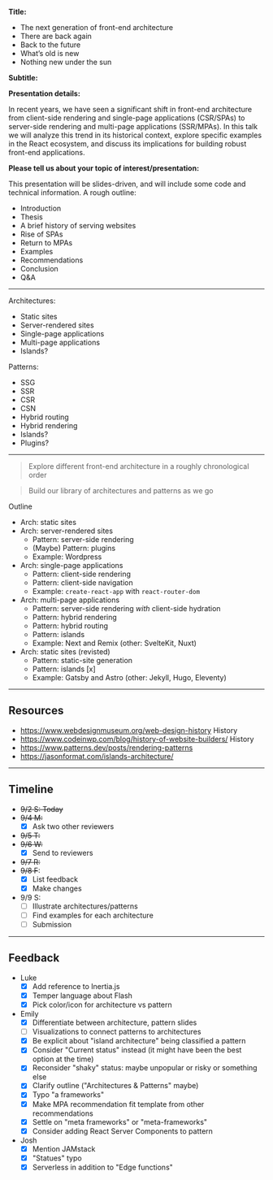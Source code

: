 **Title:**

- The next generation of front-end architecture
- There are back again
- Back to the future
- What’s old is new
- Nothing new under the sun

**Subtitle:**

**Presentation details:**

In recent years, we have seen a significant shift in front-end architecture from
client-side rendering and single-page applications (CSR/SPAs) to server-side
rendering and multi-page applications (SSR/MPAs). In this talk we will analyze
this trend in its historical context, explore specific examples in the React
ecosystem, and discuss its implications for building robust front-end
applications.

**Please tell us about your topic of interest/presentation:**

This presentation will be slides-driven, and will include some code and
technical information. A rough outline:

- Introduction
- Thesis
- A brief history of serving websites
- Rise of SPAs
- Return to MPAs
- Examples
- Recommendations
- Conclusion
- Q&A

---

Architectures:

- Static sites
- Server-rendered sites
- Single-page applications
- Multi-page applications
- Islands?

Patterns:

- SSG
- SSR
- CSR
- CSN
- Hybrid routing
- Hybrid rendering
- Islands?
- Plugins?

---

> Explore different front-end architecture in a roughly chronological order

> Build our library of architectures and patterns as we go

Outline

- Arch: static sites
- Arch: server-rendered sites
  - Pattern: server-side rendering
  - (Maybe) Pattern: plugins
  - Example: Wordpress
- Arch: single-page applications
  - Pattern: client-side rendering
  - Pattern: client-side navigation
  - Example: `create-react-app` with `react-router-dom`
- Arch: multi-page applications
  - Pattern: server-side rendering _with_ client-side hydration
  - Pattern: hybrid rendering
  - Pattern: hybrid routing
  - Pattern: islands
  - Example: Next and Remix (other: SvelteKit, Nuxt)
- Arch: static sites (revisted)
  - Pattern: static-site generation
  - Pattern: islands [x]
  - Example: Gatsby and Astro (other: Jekyll, Hugo, Eleventy)

---

## Resources

- https://www.webdesignmuseum.org/web-design-history History
- https://www.codeinwp.com/blog/history-of-website-builders/ History
- https://www.patterns.dev/posts/rendering-patterns
- https://jasonformat.com/islands-architecture/

---

## Timeline

- ~~9/2 S: Today~~
- ~~9/4 M:~~
  - [x] Ask two other reviewers
- ~~9/5 T:~~
- ~~9/6 W:~~
  - [x] Send to reviewers
- ~~9/7 R:~~
- ~~9/8 F~~:
  - [x] List feedback
  - [x] Make changes
- 9/9 S:
  - [ ] Illustrate architectures/patterns
  - [ ] Find examples for each architecture
  - [ ] Submission

---

## Feedback

- Luke
  - [x] Add reference to Inertia.js
  - [x] Temper language about Flash
  - [x] Pick color/icon for architecture vs pattern
- Emily
  - [x] Differentiate between architecture, pattern slides
  - [ ] Visualizations to connect patterns to architectures
  - [x] Be explicit about "island architecture" being classified a pattern
  - [x] Consider "Current status" instead (it might have been the best option at
        the time)
  - [x] Reconsider "shaky" status: maybe unpopular or risky or something else
  - [x] Clarify outline ("Architectures & Patterns" maybe)
  - [x] Typo "a frameworks"
  - [x] Make MPA recommendation fit template from other recommendations
  - [x] Settle on "meta frameworks" or "meta-frameworks"
  - [x] Consider adding React Server Components to pattern
- Josh
  - [x] Mention JAMstack
  - [x] "Statues" typo
  - [x] Serverless in addition to "Edge functions"
